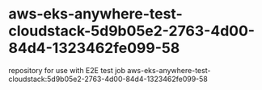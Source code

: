 # aws-eks-anywhere-test-cloudstack-5d9b05e2-2763-4d00-84d4-1323462fe099-58
repository for use with E2E test job aws-eks-anywhere-test-cloudstack:5d9b05e2-2763-4d00-84d4-1323462fe099-58
